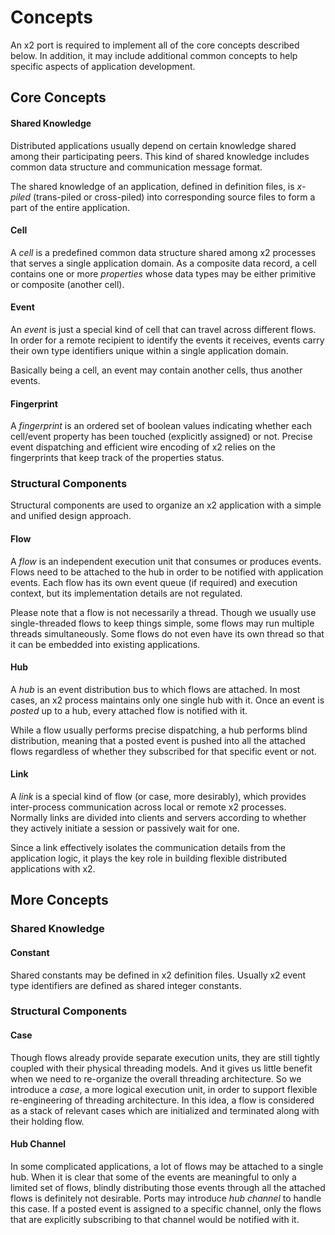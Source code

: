 Concepts
========

An x2 port is required to implement all of the core concepts described below. In
addition, it may include additional common concepts to help specific aspects of
application development.

Core Concepts
-------------

#### Shared Knowledge

Distributed applications usually depend on certain knowledge shared among their
participating peers. This kind of shared knowledge includes common data
structure and communication message format.

The shared knowledge of an application, defined in definition files, is
*x-piled* (trans-piled or cross-piled) into corresponding source files to form a
part of the entire application.

#### Cell

A *cell* is a predefined common data structure shared among x2 processes that
serves a single application domain. As a composite data record, a cell contains
one or more *properties* whose data types may be either primitive or composite
(another cell).

#### Event

An *event* is just a special kind of cell that can travel across different
flows. In order for a remote recipient to identify the events it receives,
events carry their own type identifiers unique within a single application
domain.

Basically being a cell, an event may contain another cells, thus another events.

#### Fingerprint

A *fingerprint* is an ordered set of boolean values indicating whether each
cell/event property has been touched (explicitly assigned) or not. Precise event
dispatching and efficient wire encoding of x2 relies on the fingerprints that
keep track of the properties status.

### Structural Components

Structural components are used to organize an x2 application with a simple and
unified design approach.

#### Flow

A *flow* is an independent execution unit that consumes or produces events.
Flows need to be attached to the hub in order to be notified with application
events. Each flow has its own event queue (if required) and execution context,
but its implementation details are not regulated.

Please note that a flow is not necessarily a thread. Though we usually use
single-threaded flows to keep things simple, some flows may run multiple threads
simultaneously. Some flows do not even have its own thread so that it can be
embedded into existing applications.

#### Hub

A *hub* is an event distribution bus to which flows are attached. In most cases,
an x2 process maintains only one single hub with it. Once an event is *posted*
up to a hub, every attached flow is notified with it.

While a flow usually performs precise dispatching, a hub performs blind
distribution, meaning that a posted event is pushed into all the attached flows
regardless of whether they subscribed for that specific event or not.

#### Link

A *link* is a special kind of flow (or case, more desirably), which provides
inter-process communication across local or remote x2 processes. Normally links
are divided into clients and servers according to whether they actively initiate
a session or passively wait for one.

Since a link effectively isolates the communication details from the application
logic, it plays the key role in building flexible distributed applications with
x2.

More Concepts
-------------

### Shared Knowledge

#### Constant

Shared constants may be defined in x2 definition files. Usually x2 event type
identifiers are defined as shared integer constants.

### Structural Components

#### Case

Though flows already provide separate execution units, they are still tightly
coupled with their physical threading models. And it gives us little benefit
when we need to re-organize the overall threading architecture. So we introduce
a *case*, a more logical execution unit, in order to support flexible
re-engineering of threading architecture. In this idea, a flow is considered as
a stack of relevant cases which are initialized and terminated along with their
holding flow.

#### Hub Channel

In some complicated applications, a lot of flows may be attached to a single
hub. When it is clear that some of the events are meaningful to only a limited
set of flows, blindly distributing those events through all the attached flows
is definitely not desirable. Ports may introduce *hub channel* to handle this
case. If a posted event is assigned to a specific channel, only the flows that
are explicitly subscribing to that channel would be notified with it.
